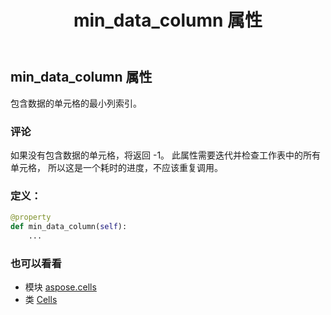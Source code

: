 ﻿---
title: min_data_column 属性
second_title: Aspose.Cells for Python via .NET API 参考资料
description:
type: docs
weight: 1170
url: /zh/python-net/aspose.cells/cells/min_data_column/
is_root: false
---
## min_data_column 属性

包含数据的单元格的最小列索引。

### 评论

如果没有包含数据的单元格，将返回 -1。
此属性需要迭代并检查工作表中的所有单元格，
所以这是一个耗时的进度，不应该重复调用。
### 定义：
```python
@property
def min_data_column(self):
    ...
```

### 也可以看看
* 模块 [aspose.cells](../../)
* 类 [Cells](/cells/zh/python-net/aspose.cells/cells)
